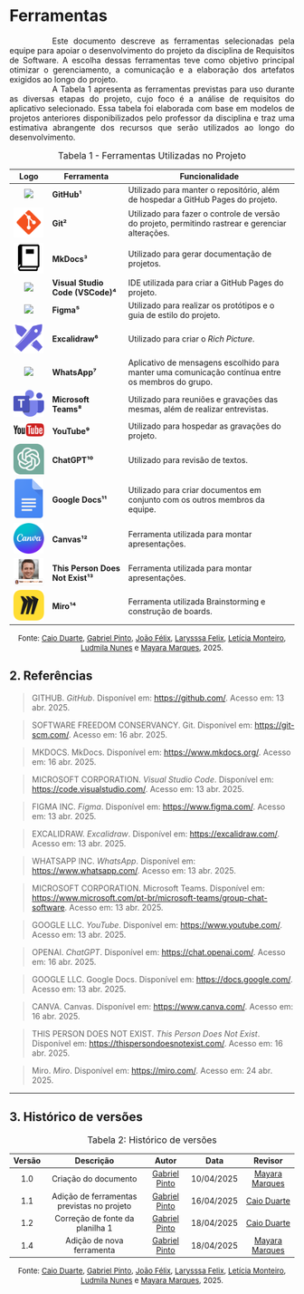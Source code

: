 # Ferramentas

<div style="text-align: justify; text-indent: 2cm;">
Este documento descreve as ferramentas selecionadas pela equipe para apoiar o desenvolvimento do projeto da disciplina de Requisitos de Software. A escolha dessas ferramentas teve como objetivo principal otimizar o gerenciamento, a comunicação e a elaboração dos artefatos exigidos ao longo do projeto.
</div>

<div style="text-align: justify; text-indent: 2cm;">
A Tabela 1 apresenta as ferramentas previstas para uso durante as diversas etapas do projeto, cujo foco é a análise de requisitos do aplicativo selecionado. Essa tabela foi elaborada com base em modelos de projetos anteriores disponibilizados pelo professor da disciplina e traz uma estimativa abrangente dos recursos que serão utilizados ao longo do desenvolvimento.</div>


<font size="3"><p style="text-align: center">Tabela 1 - Ferramentas Utilizadas no Projeto</p></font>

| Logo      | Ferramenta       | Funcionalidade                                                                 |
|-----------|------------------|--------------------------------------------------------------------------------|
| <div align="center"><img src="https://github.githubassets.com/images/modules/logos_page/GitHub-Mark.png" width="100px"> |**GitHub¹**|Utilizado para manter o repositório, além de hospedar a GitHub Pages do projeto.|
| <div align="center"><img src="../../assets/images/logos/logo_git.png" width="100px"> |**Git²**|Utilizado para fazer o controle de versão do projeto, permitindo  rastrear e gerenciar alterações.|
| <div align="center"><img src="../../assets/images/logos/logo_mkdocs.png" width="100px"> |**MkDocs³**|Utilizado para gerar documentação de projetos.|
| <div align="center"><img src="https://upload.wikimedia.org/wikipedia/commons/9/9a/Visual_Studio_Code_1.35_icon.svg" width="80px"> |**Visual Studio Code (VSCode)⁴**| IDE utilizada para criar a GitHub Pages do projeto.|
| <div align="center"><img src="https://upload.wikimedia.org/wikipedia/commons/3/33/Figma-logo.svg" width="50px"> |**Figma⁵**| Utilizado para realizar os protótipos e o guia de estilo do projeto.|
| <div align="center"><img src="../../assets/images/logos/logo_excalidraw.png" width="100px"> |**Excalidraw⁶**|Utilizado para criar o *Rich Picture*.|
| <div align="center"><img src="https://upload.wikimedia.org/wikipedia/commons/6/6b/WhatsApp.svg" width="100px"> |**WhatsApp⁷**|Aplicativo de mensagens escolhido para manter uma comunicação contínua entre os membros do grupo.|
| <div align="center"><img src="../../assets/images/logos/logo_teams.png" width="90px"> |**Microsoft Teams⁸**| Utilizado para reuniões e gravações das mesmas, além de realizar entrevistas.|
| <div align="center"><img src="../../assets/images/logos/logo_youtube.png" width="100px"> |**YouTube⁹**|Utilizado para hospedar as gravações do projeto.|
| <div align="center"><img src="../../assets/images/logos/logo_chatgpt.png" width="100px"> |**ChatGPT¹⁰**|Utilizado para revisão de textos.|
| <div align="center"><img src="../../assets/images/logos/logo_google_docs.png" width="50px"> |**Google Docs¹¹**|Utilizado para criar documentos em conjunto com os outros membros da equipe.|
| <div align="center"><img src="../../assets/images/logos/logo_canvas.svg" width="100px"> |**Canvas¹²**|Ferramenta utilizada para montar apresentações.|
| <div align="center"><img src="../../assets/images/logos/logo_this_person.png" width="100px"> |**This Person Does Not Exist¹³**|Ferramenta utilizada para montar apresentações.|
| <div align="center"><img src="../../assets/images/logos/logo_miro.png" width="100px"> |**Miro¹⁴**|Ferramenta utilizada Brainstorming e construção de boards.|


<font size="2"><p style="text-align: center">Fonte: [Caio Duarte](https://github.com/caioduart3), [Gabriel Pinto](https://github.com/GabrielSPinto), [João Félix](https://github.com/joaofmoreiraa), [Larysssa Felix](https://github.com/felixlaryssa), [Letícia Monteiro](https://github.com/LeticiaMonteiroo), [Ludmila Nunes](https://github.com/ludmilaaysha) e [Mayara Marques](https://github.com/maymarquee), 2025.</p></font> 

## 2. Referências

> GITHUB. *GitHub*. Disponível em: <https://github.com/>. Acesso em: 13 abr. 2025.

> SOFTWARE FREEDOM CONSERVANCY. Git. Disponível em: https://git-scm.com/. Acesso em: 16 abr. 2025.

> MKDOCS. MkDocs. Disponível em: https://www.mkdocs.org/. Acesso em: 16 abr. 2025.

> MICROSOFT CORPORATION. *Visual Studio Code*. Disponível em: <https://code.visualstudio.com/>. Acesso em: 13 abr. 2025.

> FIGMA INC. *Figma*. Disponível em: <https://www.figma.com/>. Acesso em: 13 abr. 2025.

> EXCALIDRAW. *Excalidraw*. Disponível em: <https://excalidraw.com/>. Acesso em: 13 abr. 2025.

> WHATSAPP INC. *WhatsApp*. Disponível em: <https://www.whatsapp.com/>. Acesso em: 13 abr. 2025.

> MICROSOFT CORPORATION. Microsoft Teams. Disponível em: https://www.microsoft.com/pt-br/microsoft-teams/group-chat-software. Acesso em: 13 abr. 2025.

> GOOGLE LLC. *YouTube*. Disponível em: <https://www.youtube.com/>. Acesso em: 13 abr. 2025.

> OPENAI. *ChatGPT*. Disponível em: <https://chat.openai.com/>. Acesso em: 16 abr. 2025.

> GOOGLE LLC. Google Docs. Disponível em: https://docs.google.com/. Acesso em: 13 abr. 2025.

> CANVA. Canvas. Disponível em: https://www.canva.com/. Acesso em: 16 abr. 2025.

> THIS PERSON DOES NOT EXIST. *This Person Does Not Exist*. Disponível em: <https://thispersondoesnotexist.com/>. Acesso em: 16 abr. 2025.

> Miro. *Miro*. Disponível em: <https://miro.com/>. Acesso em: 24 abr. 2025.

---

## 3. Histórico de versões

<font size="3"><p style="text-align: center">Tabela 2: Histórico de versões</p></font>

| Versão |Descrição     |Autor                                       |Data    |Revisor|
|:-:     | :-:          | :-:                                        | :-:        |:-:|
|1.0     |Criação do documento|[Gabriel Pinto](https://github.com/GabrielSPinto)| 10/04/2025 | [Mayara Marques](https://github.com/maymarquee)|
|1.1     |Adição de ferramentas previstas no projeto|[Gabriel Pinto](https://github.com/GabrielSPinto)| 16/04/2025 | [Caio Duarte](https://github.com/caioduart3)|
|1.2     |Correção de fonte da planilha 1|[Gabriel Pinto](https://github.com/GabrielSPinto)| 18/04/2025 | [Caio Duarte](https://github.com/caioduart3)|
|1.4     |Adição de nova ferramenta|[Gabriel Pinto](https://github.com/GabrielSPinto)| 18/04/2025 | [Mayara Marques](https://github.com/maymarquee)|


<font size="2"><p style="text-align: center">Fonte: [Caio Duarte](https://github.com/caioduart3), [Gabriel Pinto](https://github.com/GabrielSPinto), [João Félix](https://github.com/joaofmoreiraa), [Larysssa Felix](https://github.com/felixlaryssa), [Letícia Monteiro](https://github.com/LeticiaMonteiroo), [Ludmila Nunes](https://github.com/ludmilaaysha) e [Mayara Marques](https://github.com/maymarquee), 2025.</p></font> 
